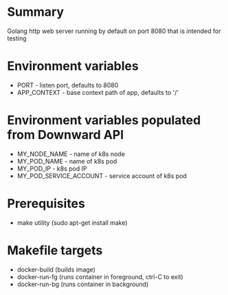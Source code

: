 # Summary
Golang http web server running by default on port 8080 that is intended for testing

# Environment variables

* PORT - listen port, defaults to 8080
* APP_CONTEXT - base context path of app, defaults to '/'

# Environment variables populated from Downward API
* MY_NODE_NAME - name of k8s node
* MY_POD_NAME - name of k8s pod
* MY_POD_IP - k8s pod IP
* MY_POD_SERVICE_ACCOUNT - service account of k8s pod

# Prerequisites
* make utility (sudo apt-get install make)

# Makefile targets
* docker-build (builds image)
* docker-run-fg (runs container in foreground, ctrl-C to exit)
* docker-run-bg (runs container in background)
